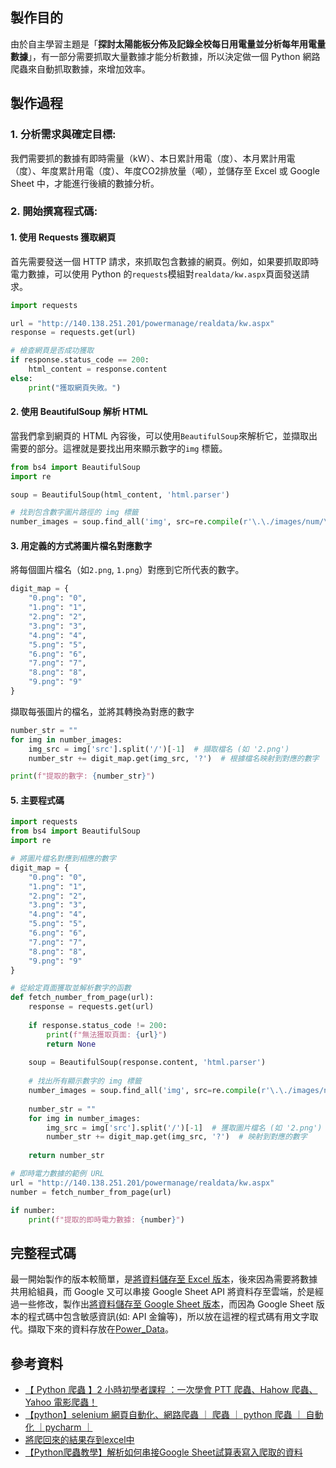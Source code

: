 ## 製作目的
由於自主學習主題是「**探討太陽能板分佈及記錄全校每日用電量並分析每年用電量數據**」，有一部分需要抓取大量數據才能分析數據，所以決定做一個 Python 網路爬蟲來自動抓取數據，來增加效率。  

## 製作過程
### 1. 分析需求與確定目標:  
我們需要抓的數據有即時需量（kW）、本日累計用電（度）、本月累計用電（度）、年度累計用電（度）、年度CO2排放量（噸），並儲存至 Excel 或 Google Sheet 中，才能進行後續的數據分析。  
### 2. 開始撰寫程式碼:  
#### 1. 使用 Requests 獲取網頁
首先需要發送一個 HTTP 請求，來抓取包含數據的網頁。例如，如果要抓取即時電力數據，可以使用 Python 的<code>requests</code>模組對<code>realdata/kw.aspx</code>頁面發送請求。
```py
import requests

url = "http://140.138.251.201/powermanage/realdata/kw.aspx"
response = requests.get(url)

# 檢查網頁是否成功獲取
if response.status_code == 200:
    html_content = response.content
else:
    print("獲取網頁失敗。")
```
#### 2. 使用 BeautifulSoup 解析 HTML
當我們拿到網頁的 HTML 內容後，可以使用<code>BeautifulSoup</code>來解析它，並擷取出需要的部分。這裡就是要找出用來顯示數字的<code>img</code> 標籤。
```py
from bs4 import BeautifulSoup
import re

soup = BeautifulSoup(html_content, 'html.parser')

# 找到包含數字圖片路徑的 img 標籤
number_images = soup.find_all('img', src=re.compile(r'\.\./images/num/\d\.png'))
```
#### 3. 用定義的方式將圖片檔名對應數字
將每個圖片檔名（如<code>2.png</code>, <code>1.png</code>）對應到它所代表的數字。
```py
digit_map = {
    "0.png": "0",
    "1.png": "1",
    "2.png": "2",
    "3.png": "3",
    "4.png": "4",
    "5.png": "5",
    "6.png": "6",
    "7.png": "7",
    "8.png": "8",
    "9.png": "9"
}
```
擷取每張圖片的檔名，並將其轉換為對應的數字
```py
number_str = ""
for img in number_images:
    img_src = img['src'].split('/')[-1]  # 擷取檔名 (如 '2.png')
    number_str += digit_map.get(img_src, '?')  # 根據檔名映射到對應的數字

print(f"提取的數字: {number_str}")
```
#### 5. 主要程式碼
```py
import requests
from bs4 import BeautifulSoup
import re

# 將圖片檔名對應到相應的數字
digit_map = {
    "0.png": "0",
    "1.png": "1",
    "2.png": "2",
    "3.png": "3",
    "4.png": "4",
    "5.png": "5",
    "6.png": "6",
    "7.png": "7",
    "8.png": "8",
    "9.png": "9"
}

# 從給定頁面獲取並解析數字的函數
def fetch_number_from_page(url):
    response = requests.get(url)
    
    if response.status_code != 200:
        print(f"無法獲取頁面: {url}")
        return None
    
    soup = BeautifulSoup(response.content, 'html.parser')
    
    # 找出所有顯示數字的 img 標籤
    number_images = soup.find_all('img', src=re.compile(r'\.\./images/num/\d\.png'))
    
    number_str = ""
    for img in number_images:
        img_src = img['src'].split('/')[-1]  # 獲取圖片檔名 (如 '2.png')
        number_str += digit_map.get(img_src, '?')  # 映射到對應的數字
    
    return number_str

# 即時電力數據的範例 URL
url = "http://140.138.251.201/powermanage/realdata/kw.aspx"
number = fetch_number_from_page(url)

if number:
    print(f"提取的即時電力數據: {number}")
```
## 完整程式碼  
最一開始製作的版本較簡單，是[將資料儲存至 Excel 版本](https://github.com/sunnyliuaviation/Power_Data_Crawler/blob/main/Power_Data_Crawler(Excel).py)，後來因為需要將數據共用給組員，而 Google 又可以串接 Google Sheet API 將資料存至雲端，於是經過一些修改，製作出[將資料儲存至 Google Sheet 版本](https://github.com/sunnyliuaviation/Power_Data_Crawler/blob/main/Power_Data_Crawler(Google_Sheet).py)，而因為 Google Sheet 版本的程式碼中包含敏感資訊(如: API 金鑰等)，所以放在這裡的程式碼有用文字取代。擷取下來的資料存放在[Power_Data](https://docs.google.com/spreadsheets/d/1u8VnMmEu7nNLv_Kc-UJ2HcpSGqA3TzVb2GhmV_YmOEs/edit?gid=0#gid=0)。
## 參考資料
* [【 Python 爬蟲 】2 小時初學者課程 ：一次學會 PTT 爬蟲、Hahow 爬蟲、Yahoo 電影爬蟲！](https://youtu.be/1PHp1prsxIM?si=YkFFE6DzUZQ8oPwH)  
* [【python】selenium 網頁自動化、網路爬蟲 ｜ 爬蟲 ｜ python 爬蟲 ｜ 自動化 ｜pycharm ｜](https://youtu.be/ximjGyZ93YQ?si=_wYaRLTHsVZJkxzn)  
* [將爬回來的結果存到excel中](https://ithelp.ithome.com.tw/articles/10327984)
* [【Python爬蟲教學】解析如何串接Google Sheet試算表寫入爬取的資料](https://www.learncodewithmike.com/2020/08/python-write-to-google-sheet.html)
  
